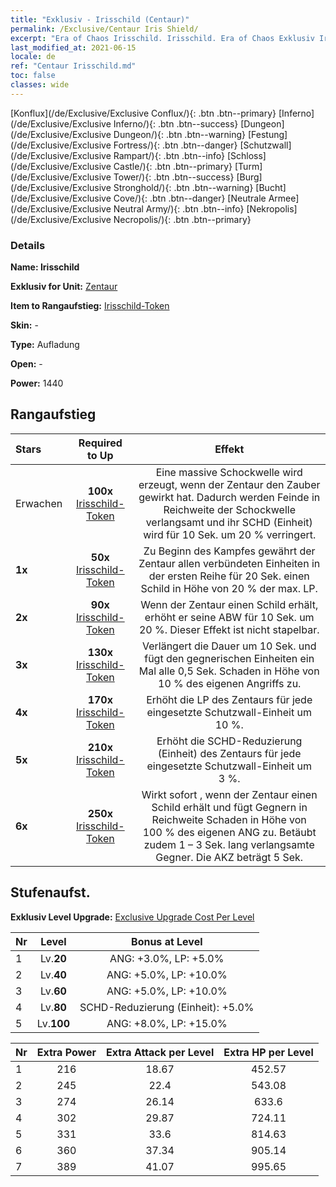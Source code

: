 ```yaml
---
title: "Exklusiv - Irisschild (Centaur)"
permalink: /Exclusive/Centaur Iris Shield/
excerpt: "Era of Chaos Irisschild. Irisschild. Era of Chaos Exklusiv Irisschild. Zentaur Exklusiv."
last_modified_at: 2021-06-15
locale: de
ref: "Centaur Irisschild.md"
toc: false
classes: wide
---
```

 [Konflux](/de/Exclusive/Exclusive Conflux/){: .btn .btn--primary} [Inferno](/de/Exclusive/Exclusive Inferno/){: .btn .btn--success} [Dungeon](/de/Exclusive/Exclusive Dungeon/){: .btn .btn--warning} [Festung](/de/Exclusive/Exclusive Fortress/){: .btn .btn--danger} [Schutzwall](/de/Exclusive/Exclusive Rampart/){: .btn .btn--info} [Schloss](/de/Exclusive/Exclusive Castle/){: .btn .btn--primary} [Turm](/de/Exclusive/Exclusive Tower/){: .btn .btn--success} [Burg](/de/Exclusive/Exclusive Stronghold/){: .btn .btn--warning} [Bucht](/de/Exclusive/Exclusive Cove/){: .btn .btn--danger} [Neutrale Armee](/de/Exclusive/Exclusive Neutral Army/){: .btn .btn--info} [Nekropolis](/de/Exclusive/Exclusive Necropolis/){: .btn .btn--primary} 

### Details
 **Name: Irisschild** 

 **Exklusiv for Unit:** [Zentaur](/de/units/Centaur/) 

 **Item to Rangaufstieg:** [Irisschild-Token](/ItemsDE/con_913/)

 **Skin:** -

 **Type:** Aufladung

 **Open:** -

 **Power:** 1440

## Rangaufstieg

  |     Stars    |  Required to Up | Effekt |
  |:-------------|:---------------:|:---------------:|
  |  Erwachen  | **100x** [Irisschild-Token](/ItemsDE/con_913/) | <Massiver Schock> Eine massive Schockwelle wird erzeugt, wenn der Zentaur den Zauber <Kampfstampfer> gewirkt hat. Dadurch werden Feinde in Reichweite der Schockwelle verlangsamt und ihr SCHD (Einheit) wird für 10 Sek. um 20 % verringert. |
  | **1x** <i class="fas fa-star"/> | **50x** [Irisschild-Token](/ItemsDE/con_913/) | Zu Beginn des Kampfes gewährt der Zentaur allen verbündeten Einheiten in der ersten Reihe für 20 Sek. einen Schild in Höhe von 20 % der max. LP. |
  | **2x** <i class="fas fa-star"/> | **90x** [Irisschild-Token](/ItemsDE/con_913/) | Wenn der Zentaur einen Schild erhält, erhöht er seine ABW für 10 Sek. um 20 %. Dieser Effekt ist nicht stapelbar. |
  | **3x** <i class="fas fa-star"/> | **130x** [Irisschild-Token](/ItemsDE/con_913/) | <Massiver Schock> Verlängert die Dauer um 10 Sek. und fügt den gegnerischen Einheiten ein Mal alle 0,5 Sek. Schaden in Höhe von 10 % des eigenen Angriffs zu. |
  | **4x** <i class="fas fa-star"/> | **170x** [Irisschild-Token](/ItemsDE/con_913/) | Erhöht die LP des Zentaurs für jede eingesetzte Schutzwall-Einheit um 10 %. |
  | **5x** <i class="fas fa-star"/> | **210x** [Irisschild-Token](/ItemsDE/con_913/) | Erhöht die SCHD-Reduzierung (Einheit) des Zentaurs für jede eingesetzte Schutzwall-Einheit um 3 %. |
  | **6x** <i class="fas fa-star"/> | **250x** [Irisschild-Token](/ItemsDE/con_913/) | <Zermalmendes Stampfen> Wirkt sofort <Zermalmendes Stampfen>, wenn der Zentaur einen Schild erhält und fügt Gegnern in Reichweite Schaden in Höhe von 100 % des eigenen ANG zu. Betäubt zudem 1 – 3 Sek. lang verlangsamte Gegner. Die AKZ beträgt 5 Sek. |


## Stufenaufst.
 **Exklusiv Level Upgrade:** [Exclusive Upgrade Cost Per Level](/Exclusive/ExclusiveUpgradeCostPerLevel/)

  |  Nr  |   Level  | Bonus at Level |
  |:-----|:--------:|:--------------:|
  | 1 | Lv.**20** | ANG: +3.0%, LP: +5.0% |
  | 2 | Lv.**40** | ANG: +5.0%, LP: +10.0% |
  | 3 | Lv.**60** | ANG: +5.0%, LP: +10.0% |
  | 4 | Lv.**80** | SCHD-Reduzierung (Einheit): +5.0% |
  | 5 | Lv.**100** | ANG: +8.0%, LP: +15.0% |


  |  Nr  |  Extra Power | Extra Attack per Level | Extra HP per Level |
  |:-----|:--------:|:--------:|:--------:|
  | 1 | 216 | 18.67 | 452.57 |
  | 2 | 245 | 22.4 | 543.08 |
  | 3 | 274 | 26.14 | 633.6 |
  | 4 | 302 | 29.87 | 724.11 |
  | 5 | 331 | 33.6 | 814.63 |
  | 6 | 360 | 37.34 | 905.14 |
  | 7 | 389 | 41.07 | 995.65 |


